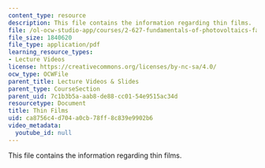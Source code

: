 ```yaml
---
content_type: resource
description: This file contains the information regarding thin films.
file: /ol-ocw-studio-app/courses/2-627-fundamentals-of-photovoltaics-fall-2013/ca8756c4d704a0cb78ff8c839e9902b6_MIT2_627F13_lec12-13.pdf
file_size: 1840620
file_type: application/pdf
learning_resource_types:
- Lecture Videos
license: https://creativecommons.org/licenses/by-nc-sa/4.0/
ocw_type: OCWFile
parent_title: Lecture Videos & Slides
parent_type: CourseSection
parent_uid: 7c1b3b5a-aab8-de88-cc01-54e9515ac34d
resourcetype: Document
title: Thin Films
uid: ca8756c4-d704-a0cb-78ff-8c839e9902b6
video_metadata:
  youtube_id: null
---
```

This file contains the information regarding thin films.